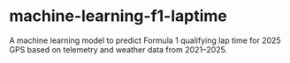 # machine-learning-f1-laptime
A machine learning model to predict Formula 1 qualifying lap time for 2025 GPS based on telemetry and weather data from 2021–2025.
